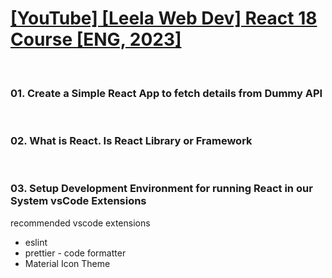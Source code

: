 # [[YouTube] [Leela Web Dev] React 18 Course [ENG, 2023]](https://www.youtube.com/playlist?list=PL_euSNU_eLbfR85E_hrFpIx7_-tCZCLku)

<br/>

### 01. Create a Simple React App to fetch details from Dummy API

<br/>

### 02. What is React. Is React Library or Framework


<br/>

### 03. Setup Development Environment for running React in our System vsCode Extensions

recommended vscode extensions

- eslint
- prettier - code formatter
- Material Icon Theme
